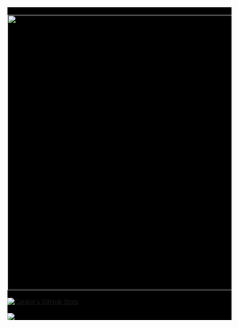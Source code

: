 
<div style="background-color:black;"> 



<div align="center">
	<br>
		<img src="https://lh3.googleusercontent.com/proxy/XZu-66M3WBoV46OHALQxbFplyhGgKBUP-MI0P5SSGGyTn_tSl0Q71QzIuqDcXQ7S9qKJqW3qCcVdU9aZqh8rcw" width="618" height="618">
	</a>
	<br>
</div>

<br>
<div>
<a href="https://github.com/cloudbyteelias/cloudbyteelias">
  <img align="center" src="https://github-readme-stats.vercel.app/api?username=cloudbyteelias&show_icons=true&line_height=27&count_private=true&title_color=ffffff&text_color=c9cacc&icon_color=2bbc8a&bg_color=1d1f21" alt="Catalin's GitHub Stats" />
</a>
</div>
<div>

<br>
<a href="https://github.com/cloudbyteelias/cloudbyteelias">
  <img align="center" src="https://github-readme-stats.vercel.app/api/top-langs/?username=cloudbyteelias&hide=java,html&title_color=ffffff&text_color=c9cacc&icon_color=2bbc8a&bg_color=1d1f21" />
</a>

</div>


